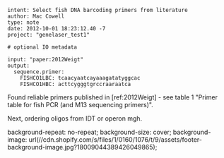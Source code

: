 ```
intent: Select fish DNA barcoding primers from literature
author: Mac Cowell
type: note
date: 2012-10-01 18:23:12.40 -7
project: "genelaser_test1"

# optional IO metadata

input: "paper:2012Weigt"
output:
  sequence.primer:
    FISHCO1LBC: tcaacyaatcayaaagatatyggcac
    FISHCO1HBC: acttcygggtgrccraaraatca
```

Found reliable primers published in [ref:2012Weigt] - see table 1 "Primer table for fish PCR (and M13 sequencing primers)".

Next, ordering oligos from IDT or operon mgh.

background-repeat: no-repeat;
background-size: cover;
background-image: url(//cdn.shopify.com/s/files/1/0160/1076/t/9/assets/footer-background-image.jpg?18009044389426049865);
